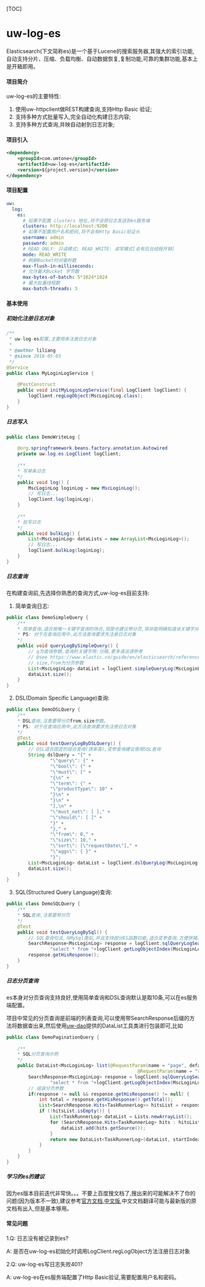 [TOC]

# uw-log-es

Elasticsearch(下文简称es)是一个基于Lucene的搜索服务器,其强大的索引功能,自动支持分片、压缩、负载均衡、自动数据恢复,复制功能,可靠的集群功能,基本上是开箱即用。

#### 项目简介

uw-log-es的主要特性:
1. 使用uw-httpclient做REST构建查询,支持Http Basic 验证;
2. 支持多种方式批量写入,完全自动化构建日志内容;
3. 支持多种方式查询,并映自动射到日志对象;

#### 项目引入

```xml
<dependency>
    <groupId>com.umtone</groupId>
    <artifactId>uw-log-es</artifactId>
    <version>${project.version}</version>
</dependency>
```
#### 项目配置
```yaml
uw:
  log:
    es:
      # 如果不配置 clusters 地址,将不会把日志发送到es服务端
      clusters: http://localhost:9200
      # 如果不配置用户名和密码,将不会有Http Basic验证头
      username: admin
      password: admin
      # READ_ONLY: 只读模式; READ_WRITE: 读写模式[会有后台线程开销]
      mode: READ_WRITE
      # 刷新Bucket时间毫秒数
      max-flush-in-milliseconds:
      # 允许最大Bucket 字节数
      max-bytes-of-batch: 5*1024*1024
      # 最大批量线程数
      max-batch-threads: 3
```

#### 基本使用

##### 初始化注册日志对象
```java
/**
 * uw-log-es配置,主要用来注册日志对象
 *
 * @author liliang
 * @since 2018-05-03
 */
@Service
public class MyLoginLogService {
    
    @PostConstruct
    public void initMyLoginLogService(final LogClient logClient) {
        logClient.regLogObject(MscLoginLog.class);
    }
}
```
##### 日志写入
```java
public class DemoWriteLog {
    
    @org.springframework.beans.factory.annotation.Autowired
    private uw.log.es.LogClient logClient;
    
    /**
    * 写单条日志 
    */
    public void log() {
        MscLoginLog loginLog = new MscLoginLog();
        // 写日志...
        logClient.log(loginLog);
    }
    
    /**
    * 批写日志 
    */
    public void bulkLog() {
        List<MscLoginLog> dataLists = new ArrayList<MscLoginLog>();
        // 写日志...
        logClient.bulkLog(loginLog);
    }
}
```

##### 日志查询
在构建查询前,先选择你熟悉的查询方式,uw-log-es目前支持:
1. 简单查询日志:


```java
public class DemoSimpleQuery {
    /**
    * 简单查询,适合按唯一关键字查询的场合,但是也建议带分页,除非能明确知道该关键字对应一条记录。
    * PS: 对于在查询应用中,此方法查询要求先注册日志对象
    */
    public void queryLogBySimpleQuery() {
        // q为查询参数,查询的关键字用:分隔,更多语法请参考
        // @see https://www.elastic.co/guide/en/elasticsearch/reference/current/query-dsl-query-string-query.html#query-string-syntax
        // size,from为分页参数
        List<MscLoginLog> dataList = logClient.simpleQueryLog(MscLoginLog.class,"q=userId:926270&size=1&from=0");
        dataList.size();
    }
}
```
2. DSL(Domain Specific Language)查询:


```java
public class DemoDSLQuery {
    /**
    * DSL查询,注意要带分页from,size参数。
    * PS: 对于在查询应用中,此方法查询要求先注册日志对象
    */
    @Test
    public void testQueryLogByDSLQuery() {
        // DSL适合固定的组合查询(效率高),变参查询建议使用SQL查询
        String dslQuery = "{" +
                "\"query\": {" +
                "\"bool\": {" +
                "\"must\": [" +
                "{\n" +
                "\"term\": {" +
                "\"productType\": 10" +
                "}\n" +
                "}\n" +
                "],\n" +
                "\"must_not\": [ ]," +
                "\"should\": [ ]" +
                "}" +
                "}," +
                "\"from\": 0," +
                "\"size\": 10," +
                "\"sort\": [\"requestDate\"]," +
                "\"aggs\": { }" +
                "}";
        List<MscLoginLog> dataList = logClient.dslQueryLog(MscLoginLog.class,dslQuery);
        dataList.size();
    }
}
```
3. SQL(Structured Query Language)查询:


```java
public class DemoSQLQuery {
    /**
    * SQL查询,注意要带分页
    */
    @Test
    public void testQueryLogBySql() {
        // SQL查询句法,与MySql类似,并且支持部分ES函数功能,适合变参查询,方便拼接。详情文档请参考elasticsearch-sql官网: https://github.com/NLPchina/elasticsearch-sql
        SearchResponse<MscLoginLog> response = logClient.sqlQueryLogSearchResponse(LogInterface.class,
                "select * from "+logClient.getLogObjectIndex(MscLoginLog.class)+" where loginDate > 1524666600000 limit 0,10 ");
        response.getHisResponse();
    }
}
```

##### 日志分页查询
es本身对分页查询支持良好,使用简单查询和DSL查询默认是取10条,可以在es服务端配置。

项目中常见的分页查询是前端的列表查询,可以使用带SearchResponse后缀的方法将数据查出来,然后使用[uw-dao](http://192.168.88.88:10080/uw/uw-dao "数据库操作的类库")提供的DataList工具类进行包装即可,比如
```java
public class DemoPaginationQuery {
    
    /**
    * SQL分页查询示例
    */
    public DataList<MscLoginLog> list(@RequestParam(name = "page", defaultValue = "1") int page,
                                      			@RequestParam(name = "resultNum", defaultValue = "10") int resultNum){
        SearchResponse<MscLoginLog> response = logClient.sqlQueryLogSearchResponse(LogInterface.class,
                "select * from "+logClient.getLogObjectIndex(MscLoginLog.class)+" where loginDate > 1524666600000 limit "+(page-1)*resultNum+","+resultNum);
        // 组装分页参数
        if(response != null && response.getHisResponse() != null) {
            int total = response.getHisResponse().getTotal();
            List<SearchResponse.Hits<TaskRunnerLog>> hitsList = response.getHisResponse().getHits();
            if (!hitsList.isEmpty()) {
                List<TaskRunnerLog> dataList = Lists.newArrayList();
                for (SearchResponse.Hits<TaskRunnerLog> hits : hitsList) {
                    dataList.add(hits.getSource());
                }
                return new DataList<TaskRunnerLog>(dataList, startIndex, resultNum, total);
            }
        }
    }
}
```
##### 学习的es的建议
因为es版本目前迭代非常快。。。不要上百度搜文档了,搜出来的可能解决不了你的问题(因为版本不一致),建议参考[官方文档](https://www.elastic.co/guide/en/elasticsearch/guide/current/index.html "Elasticsearch: The Definitive Guide"),[中文版](https://github.com/elasticsearch-cn/elasticsearch-definitive-guide "Elasticsearch: The Definitive Guide"),中文文档翻译可能与最新版的原文档有出入,但是基本够用。

#### 常见问题
1.Q: 日志没有被记录到es?

A: 是否在uw-log-es初始化时调用LogClient.regLogObject方法注册日志对象

2.Q: uw-log-es写日志失败401?

A: uw-log-es在es服务端配置了Http Basic验证,需要配置用户名和密码。
